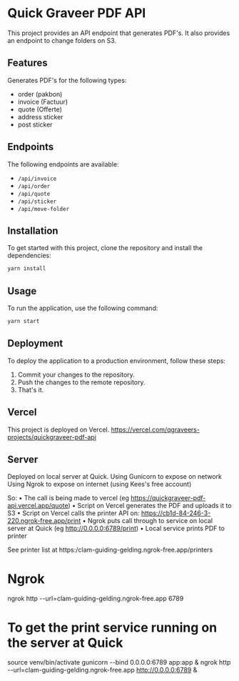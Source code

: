 # Quick Graveer PDF API

This project provides an API endpoint that generates PDF's.
It also provides an endpoint to change folders on S3.

## Features

Generates PDF's for the following types:
- order (pakbon)
- invoice (Factuur)
- quote (Offerte)
- address sticker
- post sticker

## Endpoints

The following endpoints are available:

- `/api/invoice`
- `/api/order`
- `/api/quote`
- `/api/sticker`
- `/api/move-folder`

## Installation

To get started with this project, clone the repository and install the dependencies:

```bash
yarn install
```

## Usage

To run the application, use the following command:

```bash
yarn start
```

## Deployment

To deploy the application to a production environment, follow these steps:

1. Commit your changes to the repository.
2. Push the changes to the remote repository.
3. That's it.

## Vercel

This project is deployed on Vercel.
https://vercel.com/qgraveers-projects/quickgraveer-pdf-api

## Server

Deployed on local server at Quick.
Using Gunicorn to expose on network
Using Ngrok to expose on internet (using Kees's free account)

So:
• The call is being made to vercel (eg https://quickgraveer-pdf-api.vercel.app/quote)
• Script on Vercel generates the PDF and uploads it to S3
• Script on Vercel calls the printer API on: https://cb1d-84-246-3-220.ngrok-free.app/print
• Ngrok puts call through to service on local server at Quick (eg http://0.0.0.0:6789/print)
• Local service prints PDF to printer

See printer list at https:/clam-guiding-gelding.ngrok-free.app/printers

# Ngrok
ngrok http --url=clam-guiding-gelding.ngrok-free.app 6789

# To get the print service running on the server at Quick
source venv/bin/activate
gunicorn --bind 0.0.0.0:6789 app:app &
ngrok http --url=clam-guiding-gelding.ngrok-free.app http://0.0.0.0:6789 &
